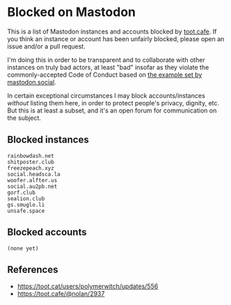 Blocked on Mastodon
=======

This is a list of Mastodon instances and accounts blocked by [toot.cafe](https://toot.cafe). If you think an instance or account has been unfairly blocked, please open an issue and/or a pull request.

I'm doing this in order to be transparent and to collaborate with other instances on truly bad actors, at least "bad" insofar as they violate the commonly-accepted Code of Conduct based on [the example set by mastodon.social](https://mastodon.social/about/more).

In certain exceptional circumstances I may block accounts/instances _without_ listing them here, in order to protect people's privacy, dignity, etc. But this is at least a subset, and it's an open forum for communication on the subject.

Blocked instances
----

```
rainbowdash.net
shitposter.club
freezepeach.xyz
social.headsca.la
woofer.alfter.us
social.au2pb.net
gorf.club
sealion.club
gs.smuglo.li
unsafe.space
```

Blocked accounts
----

```
(none yet)
```

References
----

- https://toot.cat/users/polymerwitch/updates/556
- https://toot.cafe/@nolan/2937
